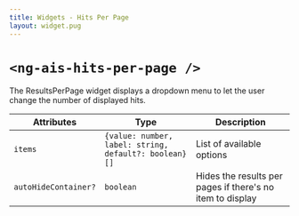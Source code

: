 ```yaml
---
title: Widgets - Hits Per Page
layout: widget.pug
---
```


# `<ng-ais-hits-per-page />`

The ResultsPerPage widget displays a dropdown menu to let the user change the number of displayed hits.

| Attributes     | Type                                                  | Description
| -              | -                                                     | -
| `items`        | `{value: number, label: string, default?: boolean}[]` | List of available options
| `autoHideContainer?` | `boolean`  | Hides the results per pages if there's no item to display
